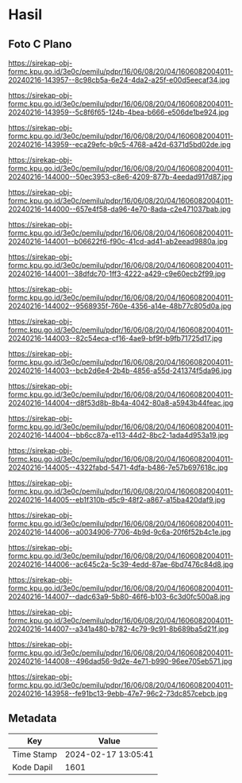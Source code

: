 # Hasil

## Foto C Plano

https://sirekap-obj-formc.kpu.go.id/3e0c/pemilu/pdpr/16/06/08/20/04/1606082004011-20240216-143957--8c98cb5a-6e24-4da2-a25f-e00d5eecaf34.jpg

https://sirekap-obj-formc.kpu.go.id/3e0c/pemilu/pdpr/16/06/08/20/04/1606082004011-20240216-143959--5c8f6f65-124b-4bea-b666-e506de1be924.jpg

https://sirekap-obj-formc.kpu.go.id/3e0c/pemilu/pdpr/16/06/08/20/04/1606082004011-20240216-143959--eca29efc-b9c5-4768-a42d-6371d5bd02de.jpg

https://sirekap-obj-formc.kpu.go.id/3e0c/pemilu/pdpr/16/06/08/20/04/1606082004011-20240216-144000--50ec3953-c8e6-4209-877b-4eedad917d87.jpg

https://sirekap-obj-formc.kpu.go.id/3e0c/pemilu/pdpr/16/06/08/20/04/1606082004011-20240216-144000--657e4f58-da96-4e70-8ada-c2e471037bab.jpg

https://sirekap-obj-formc.kpu.go.id/3e0c/pemilu/pdpr/16/06/08/20/04/1606082004011-20240216-144001--b06622f6-f90c-41cd-ad41-ab2eead9880a.jpg

https://sirekap-obj-formc.kpu.go.id/3e0c/pemilu/pdpr/16/06/08/20/04/1606082004011-20240216-144001--38dfdc70-1ff3-4222-a429-c9e60ecb2f99.jpg

https://sirekap-obj-formc.kpu.go.id/3e0c/pemilu/pdpr/16/06/08/20/04/1606082004011-20240216-144002--9568935f-760e-4356-a14e-48b77c805d0a.jpg

https://sirekap-obj-formc.kpu.go.id/3e0c/pemilu/pdpr/16/06/08/20/04/1606082004011-20240216-144003--82c54eca-cf16-4ae9-bf9f-b9fb71725d17.jpg

https://sirekap-obj-formc.kpu.go.id/3e0c/pemilu/pdpr/16/06/08/20/04/1606082004011-20240216-144003--bcb2d6e4-2b4b-4856-a55d-241374f5da96.jpg

https://sirekap-obj-formc.kpu.go.id/3e0c/pemilu/pdpr/16/06/08/20/04/1606082004011-20240216-144004--d8f53d8b-8b4a-4042-80a8-a5943b44feac.jpg

https://sirekap-obj-formc.kpu.go.id/3e0c/pemilu/pdpr/16/06/08/20/04/1606082004011-20240216-144004--bb6cc87a-e113-44d2-8bc2-1ada4d953a19.jpg

https://sirekap-obj-formc.kpu.go.id/3e0c/pemilu/pdpr/16/06/08/20/04/1606082004011-20240216-144005--4322fabd-5471-4dfa-b486-7e57b697618c.jpg

https://sirekap-obj-formc.kpu.go.id/3e0c/pemilu/pdpr/16/06/08/20/04/1606082004011-20240216-144005--eb1f310b-d5c9-48f2-a867-a15ba420daf9.jpg

https://sirekap-obj-formc.kpu.go.id/3e0c/pemilu/pdpr/16/06/08/20/04/1606082004011-20240216-144006--a0034906-7706-4b9d-9c6a-20f6f52b4c1e.jpg

https://sirekap-obj-formc.kpu.go.id/3e0c/pemilu/pdpr/16/06/08/20/04/1606082004011-20240216-144006--ac645c2a-5c39-4edd-87ae-6bd7476c84d8.jpg

https://sirekap-obj-formc.kpu.go.id/3e0c/pemilu/pdpr/16/06/08/20/04/1606082004011-20240216-144007--dadc63a9-5b80-46f6-b103-6c3d0fc500a8.jpg

https://sirekap-obj-formc.kpu.go.id/3e0c/pemilu/pdpr/16/06/08/20/04/1606082004011-20240216-144007--a341a480-b782-4c79-9c91-8b689ba5d21f.jpg

https://sirekap-obj-formc.kpu.go.id/3e0c/pemilu/pdpr/16/06/08/20/04/1606082004011-20240216-144008--496dad56-9d2e-4e71-b990-96ee705eb571.jpg

https://sirekap-obj-formc.kpu.go.id/3e0c/pemilu/pdpr/16/06/08/20/04/1606082004011-20240216-143958--fe91bc13-9ebb-47e7-96c2-73dc857cebcb.jpg


## Metadata

| Key        | Value               |
| ---------- | ------------------- |
| Time Stamp | 2024-02-17 13:05:41 |
| Kode Dapil | 1601                |



